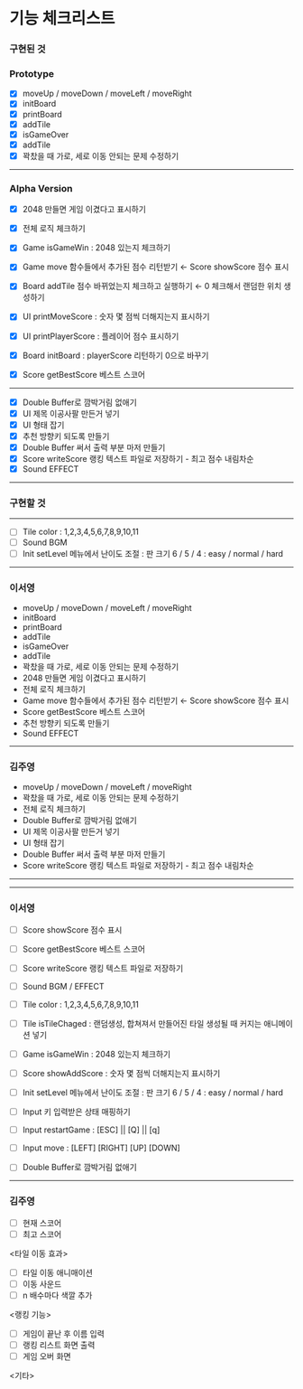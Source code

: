 # 기능 체크리스트

### 구현된 것

### Prototype

- [x]  moveUp / moveDown / moveLeft / moveRight
- [x]  initBoard
- [x]  printBoard
- [x]  addTile
- [x]  isGameOver
- [x]  addTile
- [x]  꽉찼을 때 가로, 세로 이동 안되는 문제 수정하기

---

### Alpha Version

- [x]  2048 만들면 게임 이겼다고 표시하기
- [x]  전체 로직 체크하기
- [x]  Game isGameWin : 2048 있는지 체크하기
    
    
- [x]  Game move 함수들에서 추가된 점수 리턴받기 ← Score showScore 점수 표시
    
    
- [x]  Board addTile 점수 바뀌었는지 체크하고 실행하기 ← 0 체크해서 랜덤한 위치 생성하기
- [x]  UI printMoveScore : 숫자 몇 점씩 더해지는지 표시하기
- [x]  UI printPlayerScore : 플레이어 점수 표시하기
- [x]  Board initBoard : playerScore 리턴하기 0으로 바꾸기
- [x]  Score getBestScore 베스트 스코어

---

- [x]  Double Buffer로 깜박거림 없애기
- [x]  UI 제목 이공사팔 만든거 넣기
- [x]  UI 형태 잡기
- [x]  추천 방향키 되도록 만들기
- [x]  Double Buffer 써서 출력 부분 마저 만들기
- [x]  Score writeScore 랭킹 텍스트 파일로 저장하기 - 최고 점수 내림차순
- [x]  Sound EFFECT

---

### 구현할 것

---

- [ ]  Tile color : 1,2,3,4,5,6,7,8,9,10,11
- [ ]  Sound BGM
- [ ]  Init setLevel 메뉴에서 난이도 조절 : 판 크기 6 / 5 / 4 : easy / normal / hard

---

### 이서영

- moveUp / moveDown / moveLeft / moveRight
- initBoard
- printBoard
- addTile
- isGameOver
- addTile
- 꽉찼을 때 가로, 세로 이동 안되는 문제 수정하기
- 2048 만들면 게임 이겼다고 표시하기
- 전체 로직 체크하기
- Game move 함수들에서 추가된 점수 리턴받기 ← Score showScore 점수 표시
- Score getBestScore 베스트 스코어
- 추천 방향키 되도록 만들기
- Sound EFFECT

---

### 김주영

- moveUp / moveDown / moveLeft / moveRight
- 꽉찼을 때 가로, 세로 이동 안되는 문제 수정하기
- 전체 로직 체크하기
- Double Buffer로 깜박거림 없애기
- UI 제목 이공사팔 만든거 넣기
- UI 형태 잡기
- Double Buffer 써서 출력 부분 마저 만들기
- Score writeScore 랭킹 텍스트 파일로 저장하기 - 최고 점수 내림차순

---

---

### 이서영

- [ ]  Score showScore 점수 표시
- [ ]  Score getBestScore 베스트 스코어
- [ ]  Score writeScore 랭킹 텍스트 파일로 저장하기

- [ ]  Sound BGM / EFFECT

- [ ]  Tile color : 1,2,3,4,5,6,7,8,9,10,11
- [ ]  Tile isTileChaged : 랜덤생성, 합쳐져서 만들어진 타일 생성될 때 커지는 애니메이션 넣기

- [ ]  Game isGameWin : 2048 있는지 체크하기

- [ ]  Score showAddScore : 숫자 몇 점씩 더해지는지 표시하기

- [ ]  Init setLevel 메뉴에서 난이도 조절 : 판 크기 6 / 5 / 4 : easy / normal / hard

- [ ]  Input 키 입력받은 상태 매핑하기
- [ ]  Input restartGame : [ESC] || [Q] || [q]
- [ ]  Input move : [LEFT] [RIGHT] [UP] [DOWN]

- [ ]  Double Buffer로 깜박거림 없애기

---

### 김주영

<UI>

- [ ]  현재 스코어
- [ ]  최고 스코어

<타일 이동 효과>

- [ ]  타일 이동 애니매이션
- [ ]  이동 사운드
- [ ]  n 배수마다 색깔 추가

<랭킹 기능> 

- [ ]  게임이 끝난 후 이름 입력
- [ ]  랭킹 리스트 화면 출력
- [ ]  게임 오버 화면

<기타>

